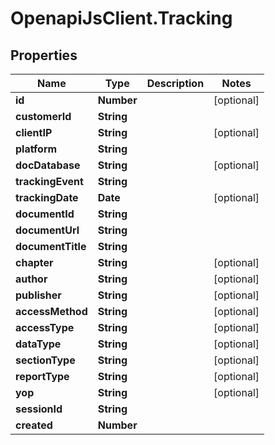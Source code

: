 # OpenapiJsClient.Tracking

## Properties
Name | Type | Description | Notes
------------ | ------------- | ------------- | -------------
**id** | **Number** |  | [optional] 
**customerId** | **String** |  | 
**clientIP** | **String** |  | [optional] 
**platform** | **String** |  | 
**docDatabase** | **String** |  | [optional] 
**trackingEvent** | **String** |  | 
**trackingDate** | **Date** |  | [optional] 
**documentId** | **String** |  | 
**documentUrl** | **String** |  | 
**documentTitle** | **String** |  | 
**chapter** | **String** |  | [optional] 
**author** | **String** |  | [optional] 
**publisher** | **String** |  | [optional] 
**accessMethod** | **String** |  | [optional] 
**accessType** | **String** |  | [optional] 
**dataType** | **String** |  | [optional] 
**sectionType** | **String** |  | [optional] 
**reportType** | **String** |  | [optional] 
**yop** | **String** |  | [optional] 
**sessionId** | **String** |  | 
**created** | **Number** |  | 


